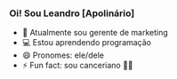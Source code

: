 ### Oi! Sou Leandro [Apolinário]
- 🔭 Atualmente sou gerente de marketing
- 💻 Estou aprendendo programação
- 😄 Pronomes: ele/dele
- ⚡ Fun fact: sou canceriano 🤷‍♂️
